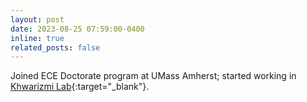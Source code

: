 ```yaml
---
layout: post
date: 2023-08-25 07:59:00-0400
inline: true
related_posts: false
---
```


Joined ECE Doctorate program at UMass Amherst; started working in [Khwarizmi Lab](https://khwarizmilab.github.io/){:target="_blank"}.
